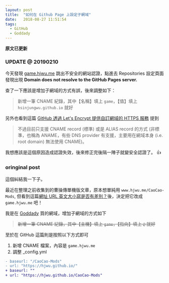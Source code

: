 ```yaml
---
layout: post
title:  "如何在 Github Page 上設定子網域"
date:   2018-08-27 11:51:54
tags:  
  - GitHub
  - Goddady
---
```


**原文已更新**

<!-- more -->

### UPDATE @ 20190210

今天發現 [game.hjwu.me](https://game.hjwu.me) 跳出不安全的網站認證，點進去 Repositories 設定頁面發現出現 **Domain does not resolve to the GitHub Pages server.**

查了一下應該是增加子網域的方式有誤，後來調整如下：

> 新增一筆 CNAME 紀錄，其中【名稱】填上 `game`，【值】填上 `hsinjungwu.github.io` 就好

另外也看到這篇 [GitHub 透過 Let's Encrypt 提供自訂網域的 HTTPS 服務](https://blog.gslin.org/archives/2018/05/02/8295/github-%E9%80%8F%E9%81%8E-lets-encrypt-%E6%8F%90%E4%BE%9B%E8%87%AA%E8%A8%82%E7%B6%B2%E5%9F%9F%E7%9A%84-https-%E6%9C%8D%E5%8B%99/) 提到

> 不過目前只支援 CNAME record (標準) 或是 ALIAS record 的方式 (非標準，也稱為 ANAME，有些 DNS provider 有支援，主要用在網域本身 (i.e. root domain) 無法使用 CNAME)。

我想應該是這個原因造成認證失效，後來修正完後隔一陣子就變安全認證了。 :+1:

### oringinal post

這個糾結我一下子。

最近在整理之前收集到的曹操傳單機版文章，原本想單純用 `www.hjwu.me/CaoCao-Mods`, 但看到這篇[網址 URL 英文大小寫是否有差別？](https://blog.gtwang.org/web-development/url-lower-and-upper-case/)後，決定把它改成 `game.hjwu.me` 吧！

我是在 [Goddady](https://tw.godaddy.com/) 買的網域，增加子網域的方式如下

> ~~新增一筆 CNAME 紀錄，其中【主機】填上 `game`，【指向】填上 `@` 就好~~

至於在 GitHub 這篇則是按照以下方式即可

1. 新增 CNAME 檔案，內容是 `game.hjwu.me`
2. 調整 _config.yml

``` diff
- baseurl: "/CaoCao-Mods"
- url: "https://hjwu.github.io/"
+ baseurl: ""
+ url: "https://hjwu.github.io/CaoCao-Mods"
```
